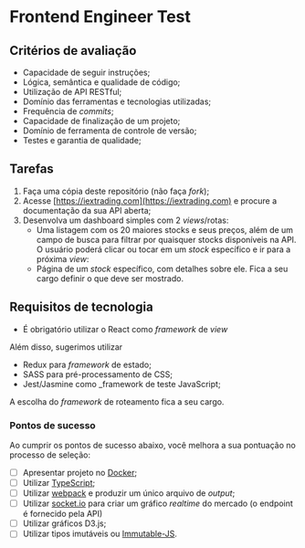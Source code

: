 # Frontend Engineer Test

## Critérios de avaliação
* Capacidade de seguir instruções;
* Lógica, semântica e qualidade de código;
* Utilização de API RESTful;
* Domínio das ferramentas e tecnologias utilizadas;
* Frequência de _commits_;
* Capacidade de finalização de um projeto;
* Domínio de ferramenta de controle de versão;
* Testes e garantia de qualidade;

## Tarefas
1. Faça uma cópia deste repositório (não faça _fork_);
2. Acesse [https://iextrading.com](https://iextrading.com) e procure a documentação da sua API aberta;
3. Desenvolva um dashboard simples com 2 _views_/rotas:
   - Uma listagem com os 20 maiores stocks e seus preços, além de um campo de busca para filtrar por quaisquer stocks disponíveis na API. O usuário poderá clicar ou tocar em um _stock_ específico e ir para a próxima _view_:
   - Página de um _stock_ específico, com detalhes sobre ele. Fica a seu cargo definir o que deve ser mostrado.

## Requisitos de tecnologia

* É obrigatório utilizar o React como _framework_ de _view_

Além disso, sugerimos utilizar
* Redux para _framework_ de estado;
* SASS para pré-processamento de CSS;
* Jest/Jasmine como _framework de teste JavaScript;

A escolha do _framework_ de roteamento fica a seu cargo.

### Pontos de sucesso

Ao cumprir os pontos de sucesso abaixo, você melhora a sua pontuação no processo de seleção:
- [ ] Apresentar projeto no [Docker](https://www.docker.com/);
- [ ] Utilizar [TypeScript](https://www.typescriptlang.org/);
- [ ] Utilizar [webpack](https://webpack.js.org/) e produzir um único arquivo de _output_;
- [ ] Utilizar [socket.io](https://socket.io) para criar um gráfico _realtime_ do mercado (o endpoint é fornecido pela API)
- [ ] Utilizar gráficos D3.js;
- [ ] Utilizar tipos imutáveis ou [Immutable-JS](https://facebook.github.io/immutable-js/).